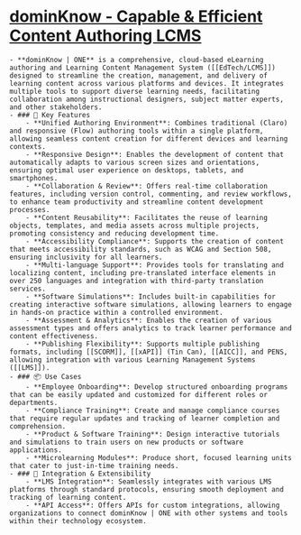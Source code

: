 # [dominKnow - Capable & Efficient Content Authoring LCMS](https://www.dominknow.com/)
	- **dominKnow | ONE** is a comprehensive, cloud-based eLearning authoring and Learning Content Management System ([[EdTech/LCMS]]) designed to streamline the creation, management, and delivery of learning content across various platforms and devices. It integrates multiple tools to support diverse learning needs, facilitating collaboration among instructional designers, subject matter experts, and other stakeholders.
	- ### 🔑 Key Features
		- **Unified Authoring Environment**: Combines traditional (Claro) and responsive (Flow) authoring tools within a single platform, allowing seamless content creation for different devices and learning contexts.
		- **Responsive Design**: Enables the development of content that automatically adapts to various screen sizes and orientations, ensuring optimal user experience on desktops, tablets, and smartphones.
		- **Collaboration & Review**: Offers real-time collaboration features, including version control, commenting, and review workflows, to enhance team productivity and streamline content development processes.
		- **Content Reusability**: Facilitates the reuse of learning objects, templates, and media assets across multiple projects, promoting consistency and reducing development time.
		- **Accessibility Compliance**: Supports the creation of content that meets accessibility standards, such as WCAG and Section 508, ensuring inclusivity for all learners.
		- **Multi-language Support**: Provides tools for translating and localizing content, including pre-translated interface elements in over 250 languages and integration with third-party translation services.
		- **Software Simulations**: Includes built-in capabilities for creating interactive software simulations, allowing learners to engage in hands-on practice within a controlled environment.
		- **Assessment & Analytics**: Enables the creation of various assessment types and offers analytics to track learner performance and content effectiveness.
		- **Publishing Flexibility**: Supports multiple publishing formats, including [[SCORM]], [[xAPI]] (Tin Can), [[AICC]], and PENS, allowing integration with various Learning Management Systems ([[LMS]]).
	- ### 📦 Use Cases
		- **Employee Onboarding**: Develop structured onboarding programs that can be easily updated and customized for different roles or departments.
		- **Compliance Training**: Create and manage compliance courses that require regular updates and tracking of learner completion and comprehension.
		- **Product & Software Training**: Design interactive tutorials and simulations to train users on new products or software applications.
		- **Microlearning Modules**: Produce short, focused learning units that cater to just-in-time training needs.
	- ### 🧩 Integration & Extensibility
		- **LMS Integration**: Seamlessly integrates with various LMS platforms through standard protocols, ensuring smooth deployment and tracking of learning content.
		- **API Access**: Offers APIs for custom integrations, allowing organizations to connect dominKnow | ONE with other systems and tools within their technology ecosystem.